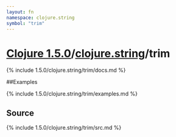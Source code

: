 ```yaml
---
layout: fn
namespace: clojure.string
symbol: "trim"
---
```


# [Clojure 1.5.0](../../)/[clojure.string](../)/trim

{% include 1.5.0/clojure.string/trim/docs.md %}

##Examples

{% include 1.5.0/clojure.string/trim/examples.md %}
## Source
{% include 1.5.0/clojure.string/trim/src.md %}


